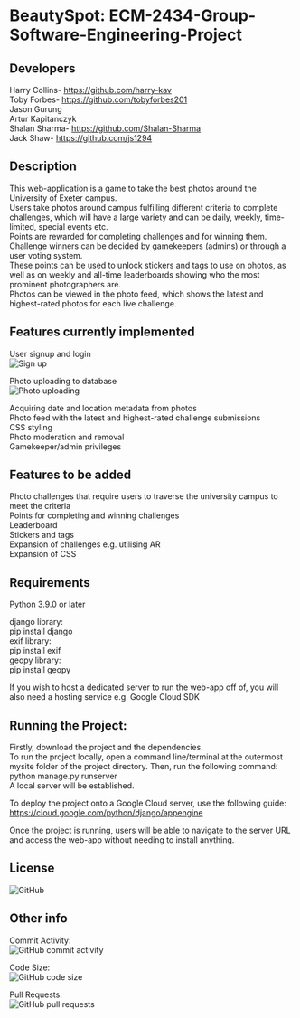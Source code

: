 # BeautySpot: ECM-2434-Group-Software-Engineering-Project

Developers
-----------
Harry Collins- https://github.com/harry-kav  
Toby Forbes- https://github.com/tobyforbes201  
Jason Gurung  
Artur Kapitanczyk  
Shalan Sharma- https://github.com/Shalan-Sharma  
Jack Shaw- https://github.com/js1294  

Description
------------

This web-application is a game to take the best photos around the University of Exeter campus.  
Users take photos around campus fulfilling different criteria to complete challenges, which will have a large variety and can be daily, weekly, time-limited, special events etc.  
Points are rewarded for completing challenges and for winning them. Challenge winners can be decided by gamekeepers (admins) or through a user voting system.  
These points can be used to unlock stickers and tags to use on photos, as well as on weekly and all-time leaderboards showing who the most prominent photographers are.  
Photos can be viewed in the photo feed, which shows the latest and highest-rated photos for each live challenge.  

Features currently implemented
-------------------------------

User signup and login  
<img alt="Sign up" src="https://github.com/js1294/ECM-2434-Group-Software-Engineering-Project/blob/readme/docs/images/signuppage.png">  
  
Photo uploading to database  
<img alt="Photo uploading" src="https://github.com/js1294/ECM-2434-Group-Software-Engineering-Project/blob/readme/docs/images/htmlimageupload1.png">  
  
Acquiring date and location metadata from photos  
Photo feed with the latest and highest-rated challenge submissions  
CSS styling  
Photo moderation and removal  
Gamekeeper/admin privileges

Features to be added
---------------------

Photo challenges that require users to traverse the university campus to meet the criteria   
Points for completing and winning challenges  
Leaderboard  
Stickers and tags    
Expansion of challenges e.g. utilising AR  
Expansion of CSS

Requirements
-------------

Python 3.9.0 or later  

django library:  
	pip install django  
exif library:  
	pip install exif  
geopy library:  
	pip install geopy  
	  
If you wish to host a dedicated server to run the web-app off of, you will also need a hosting service e.g. Google Cloud SDK  

Running the Project:
--------------------

Firstly, download the project and the dependencies.  
To run the project locally, open a command line/terminal at the outermost mysite folder of the project directory. Then, run the following command:  
	python manage.py runserver  
A local server will be established.  

To deploy the project onto a Google Cloud server, use the following guide:  
	https://cloud.google.com/python/django/appengine  
	  
Once the project is running, users will be able to navigate to the server URL and access the web-app without needing to install anything.  

License
-------

<img alt="GitHub" src="https://img.shields.io/github/license/js1294/ECM-2434-Group-Software-Engineering-Project">

Other info
----------

Commit Activity:  
<img alt="GitHub commit activity" src="https://img.shields.io/github/commit-activity/y/js1294/ECM-2434-Group-Software-Engineering-Project">  
  
Code Size:  
<img alt="GitHub code size" src="https://img.shields.io/github/languages/code-size/js1294/ECM-2434-Group-Software-Engineering-Project">  
  
Pull Requests:  
<img alt="GitHub pull requests" src="https://badgen.net/github/prs/js1294/ECM-2434-Group-Software-Engineering-Project">  
	

